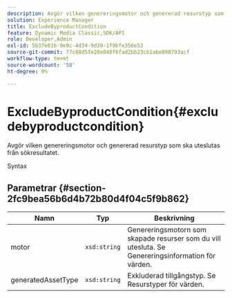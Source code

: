 ```yaml
---
description: Avgör vilken genereringsmotor och genererad resurstyp som ska uteslutas från sökresultatet.
solution: Experience Manager
title: ExcludeByproductCondition
feature: Dynamic Media Classic,SDK/API
role: Developer,Admin
exl-id: 5b37e01b-9e9c-4d34-9d39-1f9bfe356e53
source-git-commit: 77c88d5fe20e048f6fad2bb23cb1abe090793acf
workflow-type: tm+mt
source-wordcount: '58'
ht-degree: 0%

---
```


# ExcludeByproductCondition{#excludebyproductcondition}

Avgör vilken genereringsmotor och genererad resurstyp som ska uteslutas från sökresultatet.

Syntax

## Parametrar {#section-2fc9bea56b6d4b72b80d4f04c5f9b862}

| Namn | Typ | Beskrivning |
|---|---|---|
| motor | `xsd:string` | Genereringsmotorn som skapade resurser som du vill utesluta. Se Genereringsinformation för värden. |
| generatedAssetType | `xsd:string` | Exkluderad tillgångstyp. Se Resurstyper för värden. |
